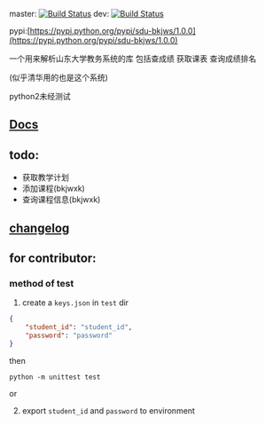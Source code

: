 master: [![Build Status](https://travis-ci.org/Trim21/sdu_bkjws.svg?branch=master)](https://travis-ci.org/Trim21/sdu_bkjws)
dev: [![Build Status](https://travis-ci.org/Trim21/sdu_bkjws.svg?branch=dev)](https://travis-ci.org/Trim21/sdu_bkjws)

pypi:[https://pypi.python.org/pypi/sdu-bkjws/1.0.0](https://pypi.python.org/pypi/sdu-bkjws/1.0.0)

一个用来解析山东大学教务系统的库 包括查成绩 获取课表 查询成绩排名

(似乎清华用的也是这个系统)

python2未经测试

## [Docs](https://github.com/Trim21/sdu_bkjws/blob/dev/docs/index.md)

## todo:
- 获取教学计划 
- 添加课程(bkjwxk)
- 查询课程信息(bkjwxk)


## [changelog](https://github.com/Trim21/sdu_bkjws/blob/master/CHANGELOG.md#100-2017-07-03)


## for contributor:

### method of test
1. create a `keys.json` in `test` dir
```json
{
    "student_id": "student_id",
    "password": "password"
}
```

then 
```
python -m unittest test
```
or 

2. export `student_id` and `password` to environment